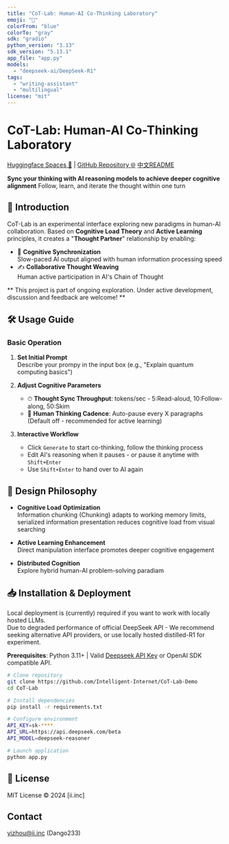 ```yaml
---
title: "CoT-Lab: Human-AI Co-Thinking Laboratory"
emoji: "🤖"
colorFrom: "blue"
colorTo: "gray"
sdk: "gradio"
python_version: "3.13"
sdk_version: "5.13.1"
app_file: "app.py"
models:
  - "deepseek-ai/DeepSeek-R1"
tags:
  - "writing-assistant"
  - "multilingual"
license: "mit"
---
```


# CoT-Lab: Human-AI Co-Thinking Laboratory
[Huggingface Spaces 🤗](https://huggingface.co/spaces/Intelligent-Internet/CoT-Lab) | [GitHub Repository 🌐](https://github.com/Intelligent-Internet/CoT-Lab-Demo)
[中文README](README_zh.md)

**Sync your thinking with AI reasoning models to achieve deeper cognitive alignment**
Follow, learn, and iterate the thought within one turn

## 🌟 Introduction
CoT-Lab is an experimental interface exploring new paradigms in human-AI collaboration. Based on **Cognitive Load Theory** and **Active Learning** principles, it creates a "**Thought Partner**" relationship by enabling:

- 🧠 **Cognitive Synchronization**  
  Slow-paced AI output aligned with human information processing speed
- ✍️ **Collaborative Thought Weaving**   
  Human active participation in AI's Chain of Thought


** This project is part of ongoing exploration. Under active development, discussion and feedback are welcome! **

## 🛠 Usage Guide
### Basic Operation
1. **Set Initial Prompt**  
   Describe your prompy in the input box (e.g., "Explain quantum computing basics")

2. **Adjust Cognitive Parameters**  
   - ⏱ **Thought Sync Throughput**: tokens/sec - 5:Read-aloud, 10:Follow-along, 50:Skim
   - 📏 **Human Thinking Cadence**: Auto-pause every X paragraphs (Default off - recommended for active learning)

3. **Interactive Workflow**  
   - Click `Generate` to start co-thinking, follow the thinking process
   - Edit AI's reasoning when it pauses - or pause it anytime with `Shift+Enter`
   - Use `Shift+Enter` to hand over to AI again

## 🧠 Design Philosophy
- **Cognitive Load Optimization**  
  Information chunking (Chunking) adapts to working memory limits, serialized information presentation reduces cognitive load from visual searching

- **Active Learning Enhancement**  
  Direct manipulation interface promotes deeper cognitive engagement

- **Distributed Cognition**  
  Explore hybrid human-AI problem-solving paradiam 

## 📥 Installation & Deployment
Local deployment is (currently) required if you want to work with locally hosted LLMs.  
Due to degraded performance of official DeepSeek API - We recommend seeking alternative API providers, or use locally hosted distilled-R1 for experiment.    

**Prerequisites**: Python 3.11+ | Valid [Deepseek API Key](https://platform.deepseek.com/) or OpenAI SDK compatible API.

```bash
# Clone repository
git clone https://github.com/Intelligent-Internet/CoT-Lab-Demo
cd CoT-Lab

# Install dependencies
pip install -r requirements.txt

# Configure environment
API_KEY=sk-****
API_URL=https://api.deepseek.com/beta
API_MODEL=deepseek-reasoner

# Launch application
python app.py
```


## 📄 License
MIT License © 2024 [ii.inc]

## Contact
yizhou@ii.inc (Dango233)